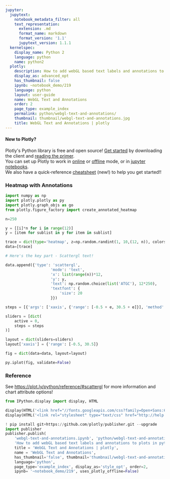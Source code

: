 ```yaml
---
jupyter:
  jupytext:
    notebook_metadata_filter: all
    text_representation:
      extension: .md
      format_name: markdown
      format_version: '1.1'
      jupytext_version: 1.1.1
  kernelspec:
    display_name: Python 2
    language: python
    name: python2
  plotly:
    description: How to add webGL based text labels and annotations to plots in python
    display_as: advanced_opt
    has_thumbnail: false
    ipynb: ~notebook_demo/219
    language: python
    layout: user-guide
    name: WebGL Text and Annotations
    order: 2
    page_type: example_index
    permalink: python/webgl-text-and-annotations/
    thumbnail: thumbnail/webgl-text-and-annotations.jpg
    title: WebGL Text and Annotations | plotly
---
```


#### New to Plotly?
Plotly's Python library is free and open source! [Get started](https://plot.ly/python/getting-started/) by downloading the client and [reading the primer](https://plot.ly/python/getting-started/).
<br>You can set up Plotly to work in [online](https://plot.ly/python/getting-started/#initialization-for-online-plotting) or [offline](https://plot.ly/python/getting-started/#initialization-for-offline-plotting) mode, or in [jupyter notebooks](https://plot.ly/python/getting-started/#start-plotting-online).
<br>We also have a quick-reference [cheatsheet](https://images.plot.ly/plotly-documentation/images/python_cheat_sheet.pdf) (new!) to help you get started!!


### Heatmap with Annotations

```python
import numpy as np
import plotly.plotly as py
import plotly.graph_objs as go
from plotly.figure_factory import create_annotated_heatmap

n=250

y = [[i]*n for i in range(12)]
y = [item for sublist in y for item in sublist]

trace = dict(type='heatmap', z=np.random.randint(1, 10,(12, n)), colorscale = 'Viridis')
data=[trace]

# Here's the key part - Scattergl text!

data.append({'type': 'scattergl',
                    'mode': 'text',
                    'x': list(range(n))*12,
                    'y': y,
                    'text': np.random.choice(list('ATGC'), 12*250),
                    'textfont': {
                        'size': 20
                    }})

steps = [{'args': ['xaxis', {'range': [-0.5 + e, 30.5 + e]}], 'method': 'relayout'} for e in range(n-30)]

sliders = [dict(
    active = 0,
    steps = steps
)]

layout = dict(sliders=sliders)
layout['xaxis'] = {'range': [-0.5, 30.5]}

fig = dict(data=data, layout=layout)

py.iplot(fig, validate=False)
```

### Reference


See https://plot.ly/python/reference/#scattergl for more information and chart attribute options!

```python
from IPython.display import display, HTML

display(HTML('<link href="//fonts.googleapis.com/css?family=Open+Sans:600,400,300,200|Inconsolata|Ubuntu+Mono:400,700" rel="stylesheet" type="text/css" />'))
display(HTML('<link rel="stylesheet" type="text/css" href="http://help.plot.ly/documentation/all_static/css/ipython-notebook-custom.css">'))

! pip install git+https://github.com/plotly/publisher.git --upgrade
import publisher
publisher.publish(
    'webgl-text-and-annotations.ipynb', 'python/webgl-text-and-annotations/', 'WebGL Text and Annotations',
    'How to add webGL based text labels and annotations to plots in python',
    title = 'WebGL Text and Annotations | plotly',
    name = 'WebGL Text and Annotations',
    has_thumbnail='false', thumbnail='thumbnail/webgl-text-and-annotations.jpg',
    language='python',
    page_type='example_index', display_as='style_opt', order=2,
    ipynb= '~notebook_demo/219', uses_plotly_offline=False)
```

```python

```
